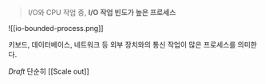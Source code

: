 > I/O와 CPU 작업 중, **I/O 작업 빈도가 높은 프로세스**

![[io-bounded-process.png]]

키보드, 데이터베이스, 네트워크 등 외부 장치와의 통신 작업이 많은 프로세스를 의미한다.


*Draft*
단순히 [[Scale out]]